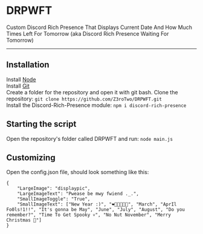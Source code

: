 # DRPWFT
Custom Discord Rich Presence That Displays Current Date And How Much Times Left For Tomorrow (aka Discord Rich Presence Waiting For Tomorrow)

---

Installation
------
Install [Node](https://nodejs.org)  
Install [Git](https://git-scm.com/downloads)  
Create a folder for the repository and open it with git bash.
Clone the repository: ```git clone https://github.com/Z3roTwo/DRPWFT.git```  
Install the Discord-Rich-Presence module: ```npm i discord-rich-presence```  

Starting the script
------
Open the repository's folder called DRPWFT and run: ```node main.js```  

Customizing
------
Open the config.json file, should look something like this:
```
{
    "LargeImage": "displaypic",
    "LargeImageText": "Pwease be mwy fwiend ._.",
    "SmallImageToggle": "True",
    "SmallImageText": ["New Year :)", "❤️🧡💛💚💙💜", "March", "AprIl Fo0ls!1!!", "It's gonna be May", "June", "July", "August", "Do you remember?", "Time To Get Spooky 💀", "No Nut November", "Merry Christmas 🎅"]
}
```  
